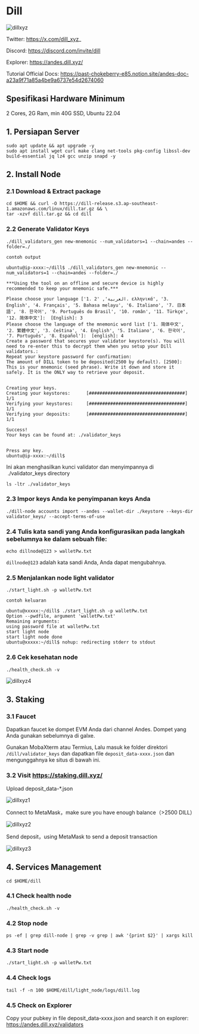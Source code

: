 # Dill

![dillxyz](https://github.com/user-attachments/assets/0c34bde0-8717-40e4-a970-3847e762092a)

Twitter: https://x.com/dill_xyz_

Discord: https://discord.com/invite/dill

Explorer: https://andes.dill.xyz/

Tutorial Official Docs: https://past-chokeberry-e85.notion.site/andes-doc-a23a9f71a85a4be9a6737e54d2674060

## Spesifikasi Hardware Minimum

2 Cores, 2G Ram,  min 40G SSD, Ubuntu 22.04

## 1. Persiapan Server
```
sudo apt update && apt upgrade -y
sudo apt install wget curl make clang net-tools pkg-config libssl-dev build-essential jq lz4 gcc unzip snapd -y
```
## 2. Install Node

### 2.1 Download & Extract package
```
cd $HOME && curl -O https://dill-release.s3.ap-southeast-1.amazonaws.com/linux/dill.tar.gz && \
tar -xzvf dill.tar.gz && cd dill
```
### 2.2 Generate Validator Keys
```
./dill_validators_gen new-mnemonic --num_validators=1 --chain=andes --folder=./
```

`contoh output`

```
ubuntu@ip-xxxx:~/dill$ ./dill_validators_gen new-mnemonic --num_validators=1 --chain=andes --folder=./

***Using the tool on an offline and secure device is highly recommended to keep your mnemonic safe.***

Please choose your language ['1. العربية', '2. ελληνικά', '3. English', '4. Français', '5. Bahasa melayu', '6. Italiano', '7. 日本語', '8. 한국어', '9. Português do Brasil', '10. român', '11. Türkçe', '12. 简体中文']:  [English]: 3
Please choose the language of the mnemonic word list ['1. 简体中文', '2. 繁體中文', '3. čeština', '4. English', '5. Italiano', '6. 한국어', '7. Português', '8. Español']:  [english]: 4
Create a password that secures your validator keystore(s). You will need to re-enter this to decrypt them when you setup your Dill validators.:
Repeat your keystore password for confirmation:
The amount of DILL token to be deposited(2500 by default). [2500]:
This is your mnemonic (seed phrase). Write it down and store it safely. It is the ONLY way to retrieve your deposit.


Creating your keys.
Creating your keystores:	  [####################################]  1/1
Verifying your keystores:	  [####################################]  1/1
Verifying your deposits:	  [####################################]  1/1

Success!
Your keys can be found at: ./validator_keys


Press any key.
ubuntu@ip-xxxx:~/dill$
```
Ini akan menghasilkan kunci validator dan menyimpannya di  ./validator_keys directory 

```
ls -ltr ./validator_keys
```
### 2.3 Impor keys Anda ke penyimpanan keys Anda
```
./dill-node accounts import --andes --wallet-dir ./keystore --keys-dir validator_keys/ --accept-terms-of-use
```
### 2.4 Tulis kata sandi yang Anda konfigurasikan pada langkah sebelumnya ke dalam sebuah file:
```
echo dillnode@123 > walletPw.txt
```
`dillnode@123` adalah kata sandi Anda, Anda dapat mengubahnya.

### 2.5 Menjalankan node light validator
```
./start_light.sh -p walletPw.txt
```
`contoh keluaran`

```
ubuntu@xxxxx:~/dill$ ./start_light.sh -p walletPw.txt
Option --pwdfile, argument 'walletPw.txt'
Remaining arguments:
using password file at walletPw.txt
start light node
start light node done
ubuntu@xxxxx:~/dill$ nohup: redirecting stderr to stdout
```
### 2.6 Cek kesehatan node
```
./health_check.sh -v
```
![dillxyz4](https://github.com/user-attachments/assets/52690e7d-51f1-4b30-be8f-5b9a568dfd64)


## 3. Staking

### 3.1 Faucet

Dapatkan faucet ke dompet EVM Anda dari channel Andes. Dompet yang Anda gunakan sebelumnya di galxe.

Gunakan MobaXterm atau Termius, Lalu masuk ke folder direktori `/dill/validator_keys` dan dapatkan file `deposit_data-xxxx.json` dan mengunggahnya ke situs di bawah ini.

### 3.2 Visit https://staking.dill.xyz/

Upload deposit_data-*.json

![dillxyz1](https://github.com/user-attachments/assets/01ecd1a4-0fa3-4b4c-ad4f-1e638f9b643c)

Connect to MetaMask，make sure you have enough balance（>2500 DILL）

![dillxyz2](https://github.com/user-attachments/assets/9c393a9a-a9a8-43fb-b867-afdfb03aaffa)

Send deposit，using MetaMask to send a deposit transaction

![dillxyz3](https://github.com/user-attachments/assets/7f4008e0-35d3-4484-b219-e149d3d4059b)

## 4. Services Management
```
cd $HOME/dill
```

### 4.1 Check health node
```
./health_check.sh -v
```
### 4.2 Stop node

```
ps -ef | grep dill-node | grep -v grep | awk '{print $2}' | xargs kill
```
### 4.3 Start node

```
./start_light.sh -p walletPw.txt
```
### 4.4 Check logs

```
tail -f -n 100 $HOME/dill/light_node/logs/dill.log
```
### 4.5 Check on Explorer

Copy your pubkey in file deposit_data-xxxx.json and search it on explorer: https://andes.dill.xyz/validators

